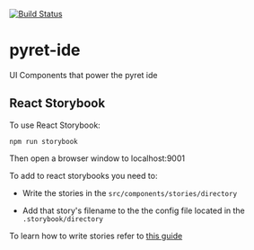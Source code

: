 [![Build Status](https://travis-ci.org/pcardune/pyret-ide.svg?branch=master)](https://travis-ci.org/pcardune/pyret-ide)

# pyret-ide
UI Components that power the pyret ide

## React Storybook

To use React Storybook:  

```npm run storybook```  

Then open a browser window to localhost:9001  

To add to react storybooks you need to:  

* Write the stories in the ```src/components/stories/directory```  

* Add that story's filename to the the config file located in the ```.storybook/directory```  

To learn how to write stories refer to [this guide](https://github.com/kadirahq/react-storybook/blob/master/docs/writing_stories.md)
